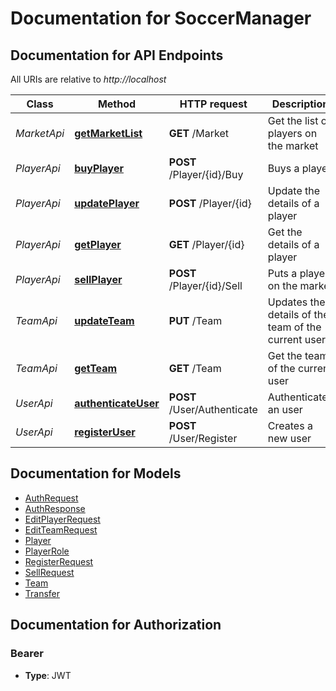 # Documentation for SoccerManager

<a name="documentation-for-api-endpoints"></a>
## Documentation for API Endpoints

All URIs are relative to *http://localhost*

Class | Method | HTTP request | Description
------------ | ------------- | ------------- | -------------
*MarketApi* | [**getMarketList**](Apis/MarketApi.md#getmarketlist) | **GET** /Market | Get the list of players on the market
*PlayerApi* | [**buyPlayer**](Apis/PlayerApi.md#buyplayer) | **POST** /Player/{id}/Buy | Buys a player
*PlayerApi* | [**updatePlayer**](Apis/PlayerApi.md#updateplayer) | **POST** /Player/{id} | Update the details of a player
*PlayerApi* | [**getPlayer**](Apis/PlayerApi.md#getplayer) | **GET** /Player/{id} | Get the details of a player
*PlayerApi* | [**sellPlayer**](Apis/PlayerApi.md#sellplayer) | **POST** /Player/{id}/Sell | Puts a player on the market
*TeamApi* | [**updateTeam**](Apis/TeamApi.md#updateteam) | **PUT** /Team | Updates the details of the team of the current user
*TeamApi* | [**getTeam**](Apis/TeamApi.md#getteam) | **GET** /Team | Get the team of the current user
*UserApi* | [**authenticateUser**](Apis/UserApi.md#authenticateuser) | **POST** /User/Authenticate | Authenticates an user
*UserApi* | [**registerUser**](Apis/UserApi.md#registeruser) | **POST** /User/Register | Creates a new user


<a name="documentation-for-models"></a>
## Documentation for Models

 - [AuthRequest](./Models/AuthRequest.md)
 - [AuthResponse](./Models/AuthResponse.md)
 - [EditPlayerRequest](./Models/EditPlayerRequest.md)
 - [EditTeamRequest](./Models/EditTeamRequest.md)
 - [Player](./Models/Player.md)
 - [PlayerRole](./Models/PlayerRole.md)
 - [RegisterRequest](./Models/RegisterRequest.md)
 - [SellRequest](./Models/SellRequest.md)
 - [Team](./Models/Team.md)
 - [Transfer](./Models/Transfer.md)


<a name="documentation-for-authorization"></a>
## Documentation for Authorization

<a name="Bearer"></a>
### Bearer

- **Type**: JWT

